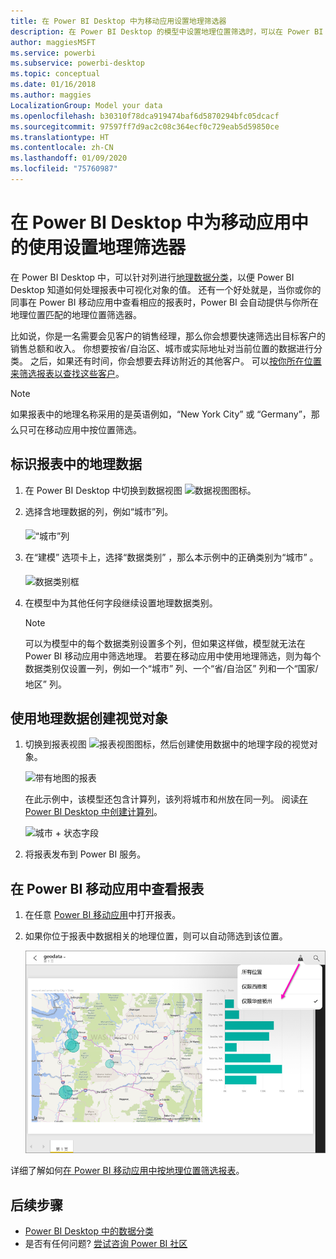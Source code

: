 ```yaml
---
title: 在 Power BI Desktop 中为移动应用设置地理筛选器
description: 在 Power BI Desktop 的模型中设置地理位置筛选时，可以在 Power BI 移动应用中自动筛选你所在地理位置对应的数据。
author: maggiesMSFT
ms.service: powerbi
ms.subservice: powerbi-desktop
ms.topic: conceptual
ms.date: 01/16/2018
ms.author: maggies
LocalizationGroup: Model your data
ms.openlocfilehash: b30310f78dca919474baf6d5870294bfc05dcacf
ms.sourcegitcommit: 97597ff7d9ac2c08c364ecf0c729eab5d59850ce
ms.translationtype: HT
ms.contentlocale: zh-CN
ms.lasthandoff: 01/09/2020
ms.locfileid: "75760987"
---
```

# <a name="set-geographic-filters-in-power-bi-desktop-for-use-in-the-mobile-app"></a>在 Power BI Desktop 中为移动应用中的使用设置地理筛选器
在 Power BI Desktop 中，可以针对列进行[地理数据分类](desktop-data-categorization.md)，以便 Power BI Desktop 知道如何处理报表中可视化对象的值。 还有一个好处就是，当你或你的同事在 Power BI 移动应用中查看相应的报表时，Power BI 会自动提供与你所在地理位置匹配的地理位置筛选器。 

比如说，你是一名需要会见客户的销售经理，那么你会想要快速筛选出目标客户的销售总额和收入。 你想要按省/自治区、城市或实际地址对当前位置的数据进行分类。 之后，如果还有时间，你会想要去拜访附近的其他客户。 可以[按你所在位置来筛选报表以查找这些客户](consumer/mobile/mobile-apps-geographic-filtering.md)。

> [!NOTE]
> 如果报表中的地理名称采用的是英语&#150;例如，“New York City” 或 “Germany”，那么只可在移动应用中按位置筛选。
> 
> 

## <a name="identify-geographic-data-in-your-report"></a>标识报表中的地理数据
1. 在 Power BI Desktop 中切换到数据视图 ![数据视图图标](media/desktop-mobile-geofiltering/pbi_desktop_data_icon.png)。
2. 选择含地理数据的列&#151;，例如“城市”列。
   
    ![“城市”列](media/desktop-mobile-geofiltering/power-bi-desktop-geo-column.png)
3. 在“建模”  选项卡上，选择“数据类别”  ，那么本示例中的正确类别&#151;为“城市”  。
   
    ![数据类别框](media/desktop-mobile-geofiltering/power-bi-desktop-geo-category.png)
4. 在模型中为其他任何字段继续设置地理数据类别。 
   
   > [!NOTE]
   > 可以为模型中的每个数据类别设置多个列，但如果这样做，模型就无法在 Power BI 移动应用中筛选地理。 若要在移动应用中使用地理筛选，则为每个数据类别&#151;仅设置一列，例如一个“城市”  列、一个“省/自治区”  列和一个“国家/地区”  列。 
   > 
   > 

## <a name="create-visuals-with-your-geographic-data"></a>使用地理数据创建视觉对象
1. 切换到报表视图 ![报表视图图标，](media/desktop-mobile-geofiltering/power-bi-desktop-report-icon.png)然后创建使用数据中的地理字段的视觉对象。 
   
    ![带有地图的报表](media/desktop-mobile-geofiltering/power-bi-desktop-geo-report.png)
   
    在此示例中，该模型还包含计算列，该列将城市和州放在同一列。 阅读[在 Power BI Desktop 中创建计算列](desktop-calculated-columns.md)。
   
    ![城市 + 状态字段](media/desktop-mobile-geofiltering/power-bi-desktop-city-state-column.png)
2. 将报表发布到 Power BI 服务。

## <a name="view-the-report-in-power-bi-mobile-app"></a>在 Power BI 移动应用中查看报表
1. 在任意 [Power BI 移动应用](consumer/mobile/mobile-apps-for-mobile-devices.md)中打开报表。
2. 如果你位于报表中数据相关的地理位置，则可以自动筛选到该位置。
   
    ![移动应用中的地区筛选器](media/desktop-mobile-geofiltering/power-bi-mobile-geo-map-set-filter.png)

详细了解如何[在 Power BI 移动应用中按地理位置筛选报表](consumer/mobile/mobile-apps-geographic-filtering.md)。

## <a name="next-steps"></a>后续步骤
* [Power BI Desktop 中的数据分类](desktop-data-categorization.md)  
* 是否有任何问题? [尝试咨询 Power BI 社区](https://community.powerbi.com/)

